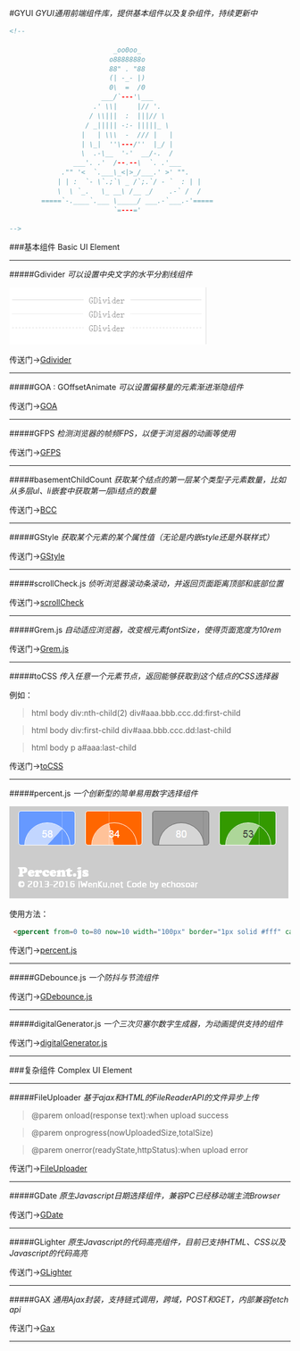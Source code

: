 #GYUI
*GYUI通用前端组件库，提供基本组件以及复杂组件，持续更新中*

```html
<!--

                          _oo0oo_
                         o8888888o
                         88" . "88
                         (| -_- |)
                         0\  =  /0
                       ___/`---'\___
                     .' \\|     |// '.
                    / \\|||  :  |||// \
                   / _||||| -:- |||||_ \
                  |   | \\\  -  /// |   |
                  | \_|  ''\---/''  |_/ |
                  \  .-\__  '-'  __/-.  /
                ___'. .'  /--.--\  `. .'___
             ."" '<  `.___\_<|>_/___.' >' "".
            | | :  `- \`.;`\ _ /`;.`/ - `  : | |
            \  \ `_.   \_ __\ /__ _/    .-` /  /
        =====`-.____`.___ \_____/ ___.-`___.-'=====
                          `=---='

-->
```

###基本组件 Basic UI Element
***
#####Gdivider
*可以设置中央文字的水平分割线组件*

![Gdivider](./commonImg/gdivider.png)

传送门->[Gdivider](https://github.com/echosoar/gyui/tree/basicUIElement/gdivider)
***
#####GOA : GOffsetAnimate
*可以设置偏移量的元素渐进渐隐组件*

传送门->[GOA](https://github.com/echosoar/gyui/tree/master/basicUIElement/goa)
***
#####GFPS
*检测浏览器的帧频FPS，以便于浏览器的动画等使用*

传送门->[GFPS](https://github.com/echosoar/gyui/tree/master/basicUIElement/gfps.js)
***
#####basementChildCount
*获取某个结点的第一层某个类型子元素数量，比如从多层ul、li嵌套中获取第一层li结点的数量*

传送门->[BCC](https://github.com/echosoar/gyui/tree/master/basicUIElement/basementChildCount.html)
***
#####GStyle
*获取某个元素的某个属性值（无论是内嵌style还是外联样式）*

传送门->[GStyle](https://github.com/echosoar/gyui/tree/master/basicUIElement/gstyle)
***
#####scrollCheck.js
*侦听浏览器滚动条滚动，并返回页面距离顶部和底部位置*

传送门->[scrollCheck](https://github.com/echosoar/gyui/tree/master/basicUIElement/scrollCheck.js)
***
#####Grem.js
*自动适应浏览器，改变根元素fontSize，使得页面宽度为10rem*

传送门->[Grem.js](https://github.com/echosoar/gyui/tree/master/basicUIElement/grem.js)
***
#####toCSS
*传入任意一个元素节点，返回能够获取到这个结点的CSS选择器*

例如：

> html body div:nth-child(2) div#aaa.bbb.ccc.dd:first-child

> html body div:first-child div#aaa.bbb.ccc.dd:last-child

> html body p a#aaa:last-child

传送门->[toCSS](https://github.com/echosoar/gyui/tree/master/basicUIElement/toCSS.html)
***
#####percent.js
*一个创新型的简单易用数字选择组件*

![Gdivider](./commonImg/percent.png)

使用方法：
```html 
 <gpercent from=0 to=80 now=10 width="100px" border="1px solid #fff" callback=alert></gpercent>
```

传送门->[percent.js](https://github.com/echosoar/gyui/tree/master/basicUIElement/percent.js)
***
#####GDebounce.js
*一个防抖与节流组件*

传送门->[GDebounce.js](https://github.com/echosoar/gyui/tree/master/basicUIElement/gdebounce/)
***
#####digitalGenerator.js
*一个三次贝塞尔数字生成器，为动画提供支持的组件*

传送门->[digitalGenerator.js](https://github.com/echosoar/gyui/tree/master/basicUIElement/digitalGenerator)
***

###复杂组件 Complex UI Element
***
#####FileUploader
*基于ajax和HTML的FileReaderAPI的文件异步上传*

>@parem onload(response text):when upload success

>@parem onprogress(nowUploadedSize,totalSize)

>@parem onerror(readyState,httpStatus):when upload error

传送门->[FileUploader](https://github.com/echosoar/gyui/tree/complexUIElement/fileuploader)
***
#####GDate
*原生Javascript日期选择组件，兼容PC已经移动端主流Browser*

传送门->[GDate](https://github.com/echosoar/gdate)
***
#####GLighter
*原生Javascript的代码高亮组件，目前已支持HTML、CSS以及Javascript的代码高亮*

传送门->[GLighter](https://github.com/echosoar/glighter)
***
#####GAX
*通用Ajax封装，支持链式调用，跨域，POST和GET，内部兼容fetch api*

传送门->[Gax](https://github.com/echosoar/gyui/tree/master/complexUIElement/gax)
***
